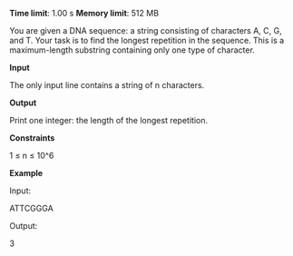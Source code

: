 **Time limit**: 1.00 s
**Memory limit**: 512 MB

You are given a DNA sequence: a string consisting of characters A, C, G, and T. Your task is to find the longest repetition in the sequence. This is a maximum-length substring containing only one type of character.

**Input**

The only input line contains a string of n characters.

**Output**

Print one integer: the length of the longest repetition.

**Constraints**

1 $\leq$ n $\leq$ 10^6

**Example**

Input:

ATTCGGGA

Output:

3